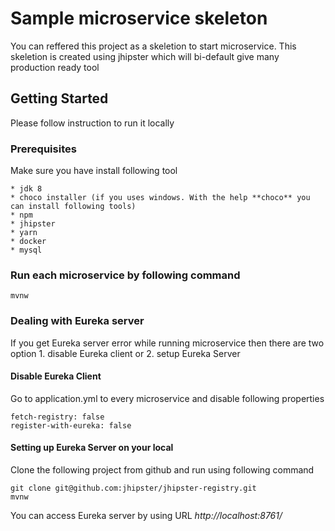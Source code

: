 # Sample microservice skeleton

You can reffered this project as a skeletion to start microservice. This skeletion is created using jhipster which will bi-default give many production ready tool

## Getting Started

Please follow instruction to run it locally

### Prerequisites

Make sure you have install following tool

```
* jdk 8
* choco installer (if you uses windows. With the help **choco** you can install following tools)
* npm
* jhipster
* yarn
* docker
* mysql
```

### Run each microservice by following command


```
mvnw
```

### Dealing with Eureka server

If you get Eureka server error while running microservice then there are two option 1. disable Eureka client or 2. setup Eureka Server

#### Disable Eureka Client

Go to application.yml to every microservice and disable following properties


```
fetch-registry: false
register-with-eureka: false
```

#### Setting up Eureka Server on your local

Clone the following project from github and run using following command

```
git clone git@github.com:jhipster/jhipster-registry.git
mvnw
```

You can access Eureka server by using URL *http://localhost:8761/*


